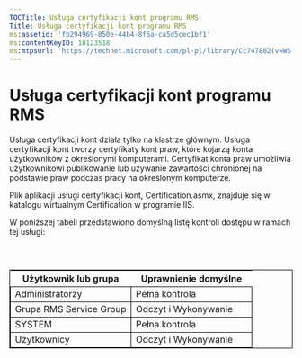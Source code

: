 ```yaml
---
TOCTitle: Usługa certyfikacji kont programu RMS
Title: Usługa certyfikacji kont programu RMS
ms:assetid: 'fb294969-850e-44b4-8f6a-ca5d5cec1bf1'
ms:contentKeyID: 18123518
ms:mtpsurl: 'https://technet.microsoft.com/pl-pl/library/Cc747802(v=WS.10)'
---
```


Usługa certyfikacji kont programu RMS
=====================================

Usługa certyfikacji kont działa tylko na klastrze głównym. Usługa certyfikacji kont tworzy certyfikaty kont praw, które kojarzą konta użytkowników z określonymi komputerami. Certyfikat konta praw umożliwia użytkownikowi publikowanie lub używanie zawartości chronionej na podstawie praw podczas pracy na określonym komputerze.

Plik aplikacji usługi certyfikacji kont, Certification.asmx, znajduje się w katalogu wirtualnym Certification w programie IIS.

W poniższej tabeli przedstawiono domyślną listę kontroli dostępu w ramach tej usługi:

###  

 
<table style="border:1px solid black;">
<colgroup>
<col width="50%" />
<col width="50%" />
</colgroup>
<thead>
<tr class="header">
<th>Użytkownik lub grupa</th>
<th>Uprawnienie domyślne</th>
</tr>
</thead>
<tbody>
<tr class="odd">
<td style="border:1px solid black;">Administratorzy</td>
<td style="border:1px solid black;">Pełna kontrola</td>
</tr>
<tr class="even">
<td style="border:1px solid black;">Grupa RMS Service Group</td>
<td style="border:1px solid black;">Odczyt i Wykonywanie</td>
</tr>
<tr class="odd">
<td style="border:1px solid black;">SYSTEM</td>
<td style="border:1px solid black;">Pełna kontrola</td>
</tr>
<tr class="even">
<td style="border:1px solid black;">Użytkownicy</td>
<td style="border:1px solid black;">Odczyt i Wykonywanie</td>
</tr>
</tbody>
</table>
